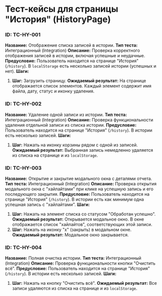 # Тест-кейсы для страницы "История" (HistoryPage)

### ID: TC-HY-001

**Название:** Отображение списка записей в истории.
**Тип теста:** Интеграционный (Integration)
**Описание:** Проверка корректного отображения записей в истории, включая успешные и неудачные.
**Предусловие:** Пользователь находится на странице "История" (`/history`). В `localStorage` есть несколько записей истории (успешных и нет).
**Шаги:**

1.  **Шаг:** Загрузить страницу.
    **Ожидаемый результат:** На странице отображается список элементов. Каждый элемент содержит имя файла, дату, статус и иконку удаления.

### ID: TC-HY-002

**Название:** Удаление одной записи из истории.
**Тип теста:** Интеграционный (Integration)
**Описание:** Проверка функциональности удаления отдельной записи из списка истории.
**Предусловие:** Пользователь находится на странице "История" (`/history`). В истории есть несколько записей.
**Шаги:**

1.  **Шаг:** Нажать на иконку корзины рядом с одной из записей.
    **Ожидаемый результат:** Выбранная запись немедленно удаляется из списка на странице и из `localStorage`.

### ID: TC-HY-003

**Название:** Открытие и закрытие модального окна с деталями отчета.
**Тип теста:** Интеграционный (Integration)
**Описание:** Проверка открытия модального окна с "хайлайтами" при клике на успешную запись и его последующего закрытия.
**Предусловие:** Пользователь находится на странице "История" (`/history`). В истории есть как минимум одна успешная запись с "хайлайтами".
**Шаги:**

1.  **Шаг:** Нажать на элемент списка со статусом "Обработан успешно".
    **Ожидаемый результат:** Открывается модальное окно. В окне отображается список "хайлайтов", соответствующих этой записи.
2.  **Шаг:** Нажать на иконку "x" (закрыть) в модальном окне.
    **Ожидаемый результат:** Модальное окно закрывается.

### ID: TC-HY-004

**Название:** Полная очистка истории.
**Тип теста:** Интеграционный (Integration)
**Описание:** Проверка функциональности кнопки "Очистить всё".
**Предусловие:** Пользователь находится на странице "История" (`/history`). В истории есть несколько записей.
**Шаги:**

1.  **Шаг:** Нажать на кнопку "Очистить всё".
    **Ожидаемый результат:** Все записи удаляются из списка на странице и из `localStorage`.
